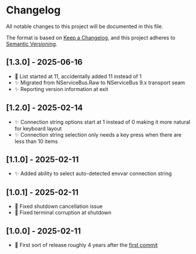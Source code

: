 # Changelog

All notable changes to this project will be documented in this file.

The format is based on [Keep a Changelog](https://keepachangelog.com/en/1.0.0/),
and this project adheres to [Semantic Versioning](https://semver.org/spec/v2.0.0.html).

## [1.3.0] - 2025-06-16

- 🐛 List started at 11, accidentally added 11 instead of 1
- ✨ Migrated from NServiceBus.Raw to NServiceBus 9.x transport seam
- ✨ Reporting version information at exit

## [1.2.0] - 2025-02-14

- ✨ Connection string options start at 1 instead of 0 making it more natural for keyboard layout
- ✨ Connection string selection only needs a key press when there are less than 10 items 

## [1.1.0] - 2025-02-11

- ✨ Added ability to select auto-detected envvar connection string

## [1.0.1] - 2025-02-11

- 🐛 Fixed shutdown cancellation issue
- 🐛 Fixed terminal corruption at shutdown

## [1.0.0] - 2025-02-11

- 🥳 First sort of release roughly 4 years after the [first commit](https://github.com/ramonsmits/FakeMessageGen/commit/8c1bd0d689106962ebaefcb77b6ebbde7fea9eb5)
